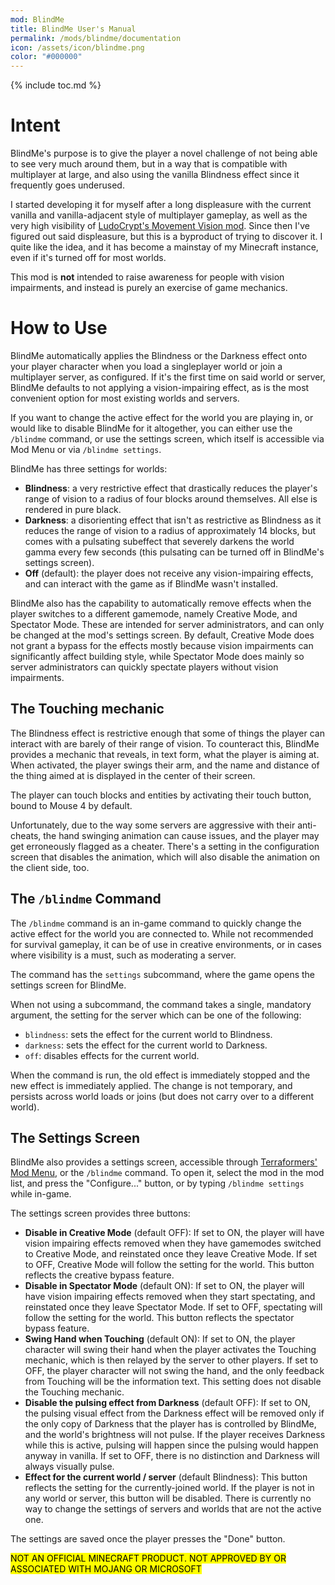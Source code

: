 ```yaml
---
mod: BlindMe
title: BlindMe User's Manual
permalink: /mods/blindme/documentation
icon: /assets/icon/blindme.png
color: "#000000"
---
```


{% include toc.md %}

# Intent

BlindMe's purpose is to give the player a novel challenge of not being able to see very much around them, but in a way that is compatible with multiplayer at large, and also using the vanilla Blindness effect since it frequently goes underused.

I started developing it for myself after a long displeasure with the current vanilla and vanilla-adjacent style of multiplayer gameplay, as well as the very high visibility of [LudoCrypt's Movement Vision mod](https://modrinth.com/mod/movement-vision). Since then I've figured out said displeasure, but this is a byproduct of trying to discover it. I quite like the idea, and it has become a mainstay of my Minecraft instance, even if it's turned off for most worlds.

This mod is **not** intended to raise awareness for people with vision impairments, and instead is purely an exercise of game mechanics.

# How to Use

BlindMe automatically applies the Blindness or the Darkness effect onto your player character when you load a singleplayer world or join a multiplayer server, as configured. If it's the first time on said world or server, BlindMe defaults to not applying a vision-impairing effect, as is the most convenient option for most existing worlds and servers.

If you want to change the active effect for the world you are playing in, or would like to disable BlindMe for it altogether, you can either use the `/blindme` command, or use the settings screen, which itself is accessible via Mod Menu or via `/blindme settings`.

BlindMe has three settings for worlds:
- **Blindness**: a very restrictive effect that drastically reduces the player's range of vision to a radius of four blocks around themselves. All else is rendered in pure black.
- **Darkness**: a disorienting effect that isn't as restrictive as Blindness as it reduces the range of vision to a radius of approximately 14 blocks, but comes with a pulsating subeffect that severely darkens the world gamma every few seconds (this pulsating can be turned off in BlindMe's settings screen).
- **Off** (default): the player does not receive any vision-impairing effects, and can interact with the game as if BlindMe wasn't installed.

BlindMe also has the capability to automatically remove effects when the player switches to a different gamemode, namely Creative Mode, and Spectator Mode. These are intended for server administrators, and can only be changed at the mod's settings screen. By default, Creative Mode does not grant a bypass for the effects mostly because vision impairments can significantly affect building style, while Spectator Mode does mainly so server administrators can quickly spectate players without vision impairments.

## The Touching mechanic

The Blindness effect is restrictive enough that some of things the player can interact with are barely of their range of vision. To counteract this, BlindMe provides a mechanic that reveals, in text form, what the player is aiming at. When activated, the player swings their arm, and the name and distance of the thing aimed at is displayed in the center of their screen.

The player can touch blocks and entities by activating their touch button, bound to Mouse 4 by default.

Unfortunately, due to the way some servers are aggressive with their anti-cheats, the hand swinging animation can cause issues, and the player may get erroneously flagged as a cheater. There's a setting in the configuration screen that disables the animation, which will also disable the animation on the client side, too.

## The `/blindme` Command

The `/blindme` command is an in-game command to quickly change the active effect for the world you are connected to. While not recommended for survival gameplay, it can be of use in creative environments, or in cases where visibility is a must, such as moderating a server.

The command has the `settings` subcommand, where the game opens the settings screen for BlindMe.

When not using a subcommand, the command takes a single, mandatory argument, the setting for the server which can be one of the following:

 - `blindness`: sets the effect for the current world to Blindness.
 - `darkness`: sets the effect for the current world to Darkness.
 - `off`: disables effects for the current world.

When the command is run, the old effect is immediately stopped and the new effect is immediately applied. The change is not temporary, and persists across world loads or joins (but does not carry over to a different world).

## The Settings Screen

BlindMe also provides a settings screen, accessible through [Terraformers' Mod Menu](https://modrinth.com/mod/modmenu), or the `/blindme` command. To open it, select the mod in the mod list, and press the "Configure..." button, or by typing `/blindme settings` while in-game.

The settings screen provides three buttons:

- **Disable in Creative Mode** (default OFF): If set to ON, the player will have vision impairing effects removed when they have gamemodes switched to Creative Mode, and reinstated once they leave Creative Mode. If set to OFF, Creative Mode will follow the setting for the world. This button reflects the creative bypass feature.
- **Disable in Spectator Mode** (default ON): If set to ON, the player will have vision impairing effects removed when they start spectating, and reinstated once they leave Spectator Mode. If set to OFF, spectating will follow the setting for the world. This button reflects the spectator bypass feature.
- **Swing Hand when Touching** (default ON): If set to ON, the player character will swing their hand when the player activates the Touching mechanic, which is then relayed by the server to other players. If set to OFF, the player character will not swing the hand, and the only feedback from Touching will be the information text. This setting does not disable the Touching mechanic.
- **Disable the pulsing effect from Darkness** (default OFF): If set to ON, the pulsing visual effect from the Darkness effect will be removed only if the only copy of Darkness that the player has is controlled by BlindMe, and the world's brightness will not pulse. If the player receives Darkness while this is active, pulsing will happen since the pulsing would happen anyway in vanilla. If set to OFF, there is no distinction and Darkness will always visually pulse.
- **Effect for the current world / server** (default Blindness): This button reflects the setting for the currently-joined world. If the player is not in any world or server, this button will be disabled. There is currently no way to change the settings of servers and worlds that are not the active one.

The settings are saved once the player presses the "Done" button.

<mark class="note">NOT AN OFFICIAL MINECRAFT PRODUCT. NOT APPROVED BY OR ASSOCIATED WITH MOJANG OR MICROSOFT</mark>
